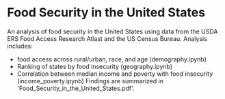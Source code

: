 # Food Security in the United States
An analysis of food security in the United States using data from the USDA ERS Food Access Research Atlast and the US Census Bureau. Analysis includes:
- food access across rural/urban, race, and age (demography.ipynb)
- Ranking of states by food insecurity (geography.ipynb)
- Correlation between median income and poverty with food insecurity (income_poverty.ipynb)
Findings are summarized in 'Food_Security_in_the_United_States.pdf'.
